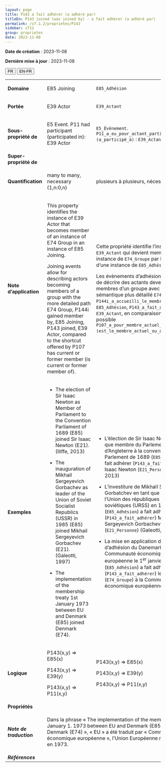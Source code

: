 ```yaml
---
layout: page
title: P143 a fait adhérer (a adhéré par)
titleEn: P143 joined (was joined by) - a fait adhérer (a adhéré par)
permalink: /v7.1.2/proprietes/P143
sidebar: v712
group: proprietes
date: 2023-11-08
---
```


**Date de création** : 2023-11-08

**Dernière mise à jour** : 2023-11-08

<div class="lang-buttons">
 <button id="fr" class="activate">FR</button>
 <button id="en-fr">EN-FR</button>
</div>

<table>
<tbody>
<tr>
<td><strong>Domaine</strong></td>
<td class="en">
<p>E85 Joining</p>
</td>
<td>
<p><code class="language-plaintext highlighter-rouge">E85_Adhésion</code></p>
</td>
</tr>
<tr>
<td><strong>Portée</strong></td>
<td class="en">
<p>E39 Actor</p>
</td>
<td>
<p><code class="language-plaintext highlighter-rouge">E39_Actant</code></p>
</td>
</tr>
<tr>
<td><strong>Sous-propriété de</strong></td>
<td class="en">
<p>E5 Event. P11 had participant (participated in): E39 Actor</p>
</td>
<td>
<p><code class="language-plaintext highlighter-rouge">E5_Évènement</code>. <code class="language-plaintext highlighter-rouge">P11_a_eu_pour_actant_participant (a_participé_à)</code> : <code class="language-plaintext highlighter-rouge">E39_Actant</code></p>
</td>
</tr>
<tr>
<td><strong>Super-propriété de</strong></td>
<td class="en">
</td>
<td>
</td>
</tr>
<tr>
<td><strong>Quantification</strong></td>
<td class="en">
<p>many to many, necessary (1,n:0,n)</p>
</td>
<td>
<p>plusieurs à plusieurs, nécessaire (1,n:0,n)</p>
</td>
</tr>
<tr>
<td><strong>Note d’application</strong></td>
<td class="en">
<p>This property identifies the instance of E39 Actor that becomes member of an instance of E74 Group in an instance of E85 Joining.</p>
<p>Joining events allow for describing actors becoming members of a group with the more detailed path E74 Group, P144i gained member by, E85 Joining, P143 joined, E39 Actor, compared to the shortcut offered by P107 has current or former member (is current or former member of).</p>
</td>
<td>
<p>Cette propriété identifie l’instance de <code class="language-plaintext highlighter-rouge">E39_Actant</code> qui devient membre d’une instance de <code class="language-plaintext highlighter-rouge">E74_Groupe</code> par l’intermédiaire d’une instance de <code class="language-plaintext highlighter-rouge">E85_Adhésion</code>.</p>
<p>Les évènements d’adhésion permettent de décrire des actants devenant membres d’un groupe avec le chemin sémantique plus détaillé <code class="language-plaintext highlighter-rouge">E74_Groupe</code>, <code class="language-plaintext highlighter-rouge">P144i_a_accueilli_le_membre_par</code>, <code class="language-plaintext highlighter-rouge">E85_Adhésion</code>, <code class="language-plaintext highlighter-rouge">P143_a_fait_adhérer</code>, <code class="language-plaintext highlighter-rouge">E39_Actant</code>, en comparaison du raccourci possible <code class="language-plaintext highlighter-rouge">P107_a_pour_membre_actuel_ou_antérieur (est_le_membre_actuel_ou_antérieur_de)</code>.</p>
</td>
</tr>
<tr>
<td><strong>Exemples</strong></td>
<td class="en">
<ul>
<li><p>The election of Sir Isaac Newton as Member of Parliament to the Convention Parliament of 1689 (E85) joined Sir Isaac Newton (E21). (Iliffe, 2013)</p>
</li>
<li><p>The inauguration of Mikhail Sergeyevich Gorbachev as leader of the Union of Soviet Socialist Republics (USSR) in 1985 (E85) joined Mikhail Sergeyevich Gorbachev (E21). (Galeotti, 1997)</p>
</li>
<li><p>The implementation of the membership treaty 1st January 1973 between EU and Denmark (E85) joined Denmark (E74).</p>
</li>
</ul>
</td>
<td>
<ul>
<li><p>L’élection de Sir Isaac Newton en tant que membre du Parlement d’Angleterre à la convention du Parlement de 1689 (<code class="language-plaintext highlighter-rouge">E85_Adhésion</code>) a fait adhérer (<code class="language-plaintext highlighter-rouge">P143_a_fait_adhérer</code>) Sir Isaac Newton (<code class="language-plaintext highlighter-rouge">E21_Personne</code>) (Iliffe, 2013)</p>
</li>
<li><p>L’investiture de Mikhaïl Sergueïevitch Gorbatchev en tant que dirigeant de l’Union des républiques socialistes soviétiques (URSS) en 1985 (<code class="language-plaintext highlighter-rouge">E85_Adhésion</code>) a fait adhérer (<code class="language-plaintext highlighter-rouge">P143_a_fait_adhérer</code>) Mikhail Sergeyevich Gorbachev (<code class="language-plaintext highlighter-rouge">E21_Personne</code>) (Galeotti, 1997)</p>
</li>
<li><p>La mise en application du traité d’adhésion du Danemark à la Communauté économique européenne le 1<sup>er</sup> janvier 1973 (<code class="language-plaintext highlighter-rouge">E85_Adhésion</code>) a fait adhérer (<code class="language-plaintext highlighter-rouge">P143_a_fait_adhérer</code>) le Danemark (<code class="language-plaintext highlighter-rouge">E74_Groupe</code>) à la Communauté économique européenne.</p>
</li>
</ul>
</td>
</tr>
<tr>
<td><strong>Logique</strong></td>
<td class="en">
<p>P143(x,y) ⇒ E85(x)</p>
<p>P143(x,y) ⇒ E39(y) </p>
<p>P143(x,y) ⇒ P11(x,y)</p>
</td>
<td>
<p>P143(x,y) ⇒ E85(x)</p>
<p>P143(x,y) ⇒ E39(y) </p>
<p>P143(x,y) ⇒ P11(x,y)</p>
</td>
</tr>
<tr>
<td><strong>Propriétés</strong></td>
<td class="en">
</td>
<td>
</td>
</tr>
<tr>
<td><strong><em>Note de traduction</em></strong></td>
<td colspan="2">
<p>Dans la phrase « The implementation of the membership treaty January 1. 1973 between EU and Denmark (E85) <em>joined</em> Denmark (E74) », « EU » a été traduit par « Communauté économique européenne », l’Union Européenne n’existant pas en 1973.</p>
</td>
</tr>
<tr>
<td><strong><em>Références</em></strong></td>
<td colspan="2">
<p><em></em></p>
</td>
</tr>
</tbody>
</table>
